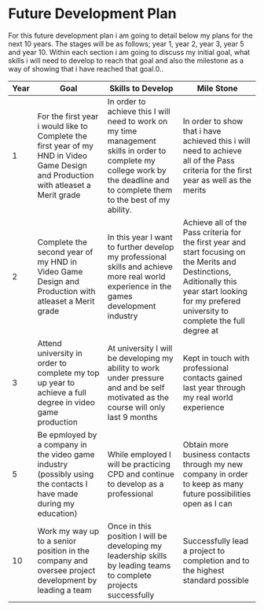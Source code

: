 # Future Development Plan

For this future development plan i am going to detail below my plans for the next 10 years. The stages will be as follows; year 1, year 2, year 3, year 5 and year 10. Within each section i am going to discuss my initial goal, what skills i will need to develop to reach that goal and also the milestone as a way of showing that i have reached that goal.0..


| Year        | Goal                                             | Skills to Develop                    | Mile Stone                        |
|-------------|--------------------------------------------------|--------------------------------|-----------------------------------|
| 1        | For the first year i would like to Complete the first year of my HND in Video Game Design and Production with atleaset a Merit grade | In order to achieve this I will need to work on my time management skills in order to complete my college work by the deadline and to complete them to the best of my ability.| In order to show that i have achieved this i will need to achieve all of the Pass criteria for the first year as well as the merits |
| 2        | Complete the second year of my HND in Video Game Design and Production with atleaset a Merit grade | In this year I want to further develop my professional skills and achieve more real world experience in the games development industry | Achieve all of the Pass criteria for the first year and start focusing on the Merits and Destinctions, Aditionally this year start looking for my prefered university to complete the full degree at |
| 3        | Attend university in order to complete my top up year to achieve a full degree in video game production | At university I will be developing my ability to work under pressure and and be self motivated as the course will only last 9 months | Kept in touch with professional contacts gained last year through my real world experience | 
| 5           | Be epmloyed by a company in the video game industry (possibly using the contacts I have made during my education) | While employed I will be practicing CPD and continue to develop as a professional | Obtain more business contacts through my new company in order to keep as many future possibilities open as I can | 
| 10          | Work my way up to a senior position in the company and oversee project development by leading a team | Once in this position I will be developing my leadership skills by leading teams to complete projects successfully | Successfully lead a project to completion and to the highest standard possible |

